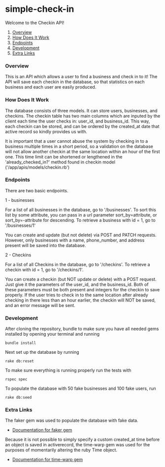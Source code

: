 # simple-check-in

Welcome to the Checkin API!

1. [Overview](#overview)
2. [How Does It Work](#how-does-it-work)
3. [Endpoints](#endpoints)
4. [Development](#development)
5. [Extra Links](#extra-links)

### Overview

This is an API which allows a user to find a business and check in to it! The API will save each checkin in the database, so that statistics on each business and each user are easily produced. 

### How Does It Work

The database consists of three models. It can store users, businesses, and checkins. The checkin table has two main columns which are inputed by the client each time the user checks in: user_id, and business_id. This way, each checkin can be stored, and can be ordered by the created_at date that active record so kindly provides us with.  

It is important that a user cannot abuse the system by checking in to a business multiple times in a short period, so a validation on the database will not allow another checkin at the same location within an hour of the first one. This time limit can be shortened or lengthened in the 'already_checked_in?' method found in checkin model ('/app/apis/models/checkin.rb')

### Endpoints

There are two basic endpoints. 

1 - businesses

For a list of all businesses in the database, go to '/businesses'. To sort this list by some attribute, you can pass in a url parameter sort_by=attribute, or sort_by=-attribute for descending.  To retrieve a business with id = 1, go to '/businesses/1' 

You can create and update (but not delete) via POST and PATCH requests. However, only businesses with a name, phone_number, and address present will be saved into the database. 

2 - Checkins

For a list of all Checkins in the database, go to '/checkins'. To retrieve a checkin with id = 1, go to '/checkins/1'.

You can create a checkin (but NOT update or delete) with a POST request. Just give it the parameters of the user_id, and the business_id. Both of these parameters must be both present and integers for the checkin to save properly. If the user tries to check in to the same location after already checking in there less than an hour earlier, the checkin will NOT be saved, and an error message will be sent. 

### Development
After cloning the repository, bundle to make sure you have all needed gems installed by opening your terminal and running
```
bundle install
```

Next set up the database by running
```
rake db:reset
```
To make sure everything is running properly run the tests with
```
rspec spec
```

To populate the database with 50 fake businesses and 100 fake users, run 
```
rake db:seed
```

### Extra Links
The faker gem was used to populate the database with fake data. 
- [Documentation for faker gem](https://github.com/stympy/faker)

Because it is not possible to simply specify a custom created_at time before an object is saved in activerecord, the time-warp gem was used for the purposes of momentarily altering the ruby Time object. 
- [Documentation for time-warp gem](https://github.com/harvesthq/time-warp)




